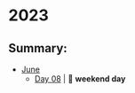 # 2023

## Summary:

- [June](jun/README.md)
  - [Day 08](jun/06-08-2023.md) | :sunrise_over_mountains: **weekend day**
